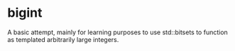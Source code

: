 # bigint

A basic attempt, mainly for learning purposes to use std::bitsets to function as templated arbitrarily large integers.
